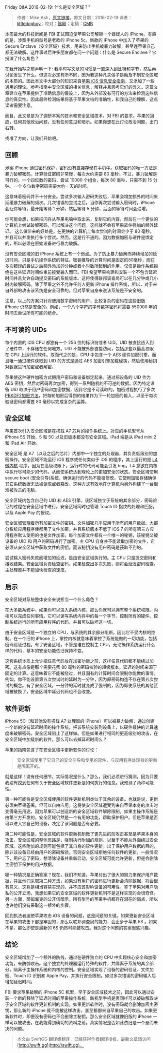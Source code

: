 Friday Q&A 2016-02-19: 什么是安全区域？"

> 作者：Mike Ash，[原文链接](https://www.mikeash.com/pyblog/friday-qa-2016-02-19-what-is-the-secure-enclave.html)，原文日期：2016-02-19
> 译者：[littledogboy](undefined)；校对：[陈刚](undefined)；定稿：[CMB](https://github.com/chenmingbiao)
  









本周最大的科技新闻是 FBI 正试图迫使苹果公司解锁一个嫌疑人的 iPhone。有趣的是，涉案手机的型号是老款的 iPhone 5c。新款的 iPhone 中加入了苹果的 Secure Enclave（安全区域）技术，用来防止手机被暴力破解，甚至连苹果自己都无法破解。这件事过后许多朋友都在问一个问题：什么是 Secure Enclave？它扮演了什么角色？

在我开始写之前声明一下: 我平时写文章的习惯是一直深入到比特和字节，然后再讨论发生了什么。但这次必定有所不同，因为我这种凡夫俗子是触及不到安全区域的本质的。因此本文中大部分的知识来自[苹果 iOS 信息安全指南](https://www.apple.com/business/docs/iOS_Security_Guide.pdf)，又添加了一些通用的理论。参考指南中安全区域的相关信息，解释并且思考它们的含义。这篇文章建立在苹果提供了准确信息的假设上，因为从外部没有可行的方法来检测这些信息的真实性。因此最终检测结果将基于苹果文档的准确性，和我自己的理解，这点读者需要注意。

而且，此文章是为了调研本案的技术和安全区域技术。对 FBI 的要求，苹果的回应，任何其他政治问题，没有任何意见和暗示。如果你想在此讨论政治问题，出门右转。

找准了方向，让我们开始吧。



## 回顾

涉案 iPhone 通过密码保护，密码没有直接存储在手机中。获取密码的唯一方法是暴力破解密码。计算验证密码非常慢，每次大约需要 80 毫秒。不过，暴力破解是可行的。一个四位数的密码，尝试 10000 个组合，每次 80 毫秒，只需不到 15 分钟。一个 6 位数字密码需要大约一天的时间。

这意味着密码并不十分安全。尝试多次输入密码失败后，苹果会增加额外的时间来延缓暴力破解的频次。几次错误的尝试之后，当你再次尝试输入密码时，iPhone 会让你等待，最开始等待 1 分钟，然后等待 5 分钟，后面的等待时间会递增。

你可能会想，如果把闪存从苹果电脑中取出来，复制它的内容，然后在一个更快的计算机上尝试破解密码，可以解决这个问题。这样就不会有苹果软件强加的额外延迟。 这么做带来的好处是，在更快的计算机上每次尝试的时间会少于 80 毫秒，并且可以并发执行多个尝试。然而，这是行不通的。因为数据加密与硬件是绑定的，所以必须在原始设备进行暴力破解。

没有安全区域的旧 iPhone 系统上有一个弱点。为了防止暴力破解而持续增加的延迟时间，只是手机操作系统的特征。密钥推导的计算时间是固定的80毫秒，而在多次错误的尝试之后额外添加的分钟或者小时数所起到的作用，仅仅是操作系统拒绝在这些延迟时间结束前接受输入而已。FBI 希望苹果构建和安装一个不包含延迟时间并且允许自动提交密码的系统版本。这将使得联邦调查局可以在几分钟或几小时内破解密码。除了苹果之外不允许任何人更新 iPhone 操作系统，所以，对于来自外部的攻击该系统是安全可靠的，但对苹果自身来说该系统是不安全的。

注意，以上的方案只针对使用数字密码的用户，比较复杂的密码在这些旧版 iPhone 仍然是安全的。例如，一个八个字符的字母数字密码将需要 550000 年的时间去尝试所有可能的组合。

## 不可读的 UIDs

每个内置的 iOS CPU 都独有一个 256 位的标识符或者 UID。UID 被直接嵌入到了硬件中，不存储在任何地方。UID 不能被外部直接访问，包括那些以最高权限在 CPU 上运行的软件。取而代之的是，CPU 中包含一个 AES 硬件加密引擎，而且唯一通过硬件获取到 UID 的方式是通过 AES 加密引擎加载秘钥，然后使用秘钥对数据进行加密或者解密。

苹果使这种硬件加密方式把用户密码和设备绑定起来。通过把设备的 UID 作为 AES 密钥，然后对密码再次加密，得到一系列随机的不可逆的数据。因为特定设备 UID 取决于用户密码和加密数据，因此它是不可读取的。加密过程执行了多次 [PBKDF2加密方法](https://en.wikipedia.org/wiki/PBKDF2)，把每轮加密后得到的结果作为下一轮加密的输入，以至于每次验证密码都需要 80 毫秒以完成复杂的运算。

## 安全区域

苹果首次引入安全区域是在搭载 A7 芯片的操作系统上。对应的手机型号从 iPhone 5S 开始，5 和 5C 以及旧版本都没有安全区域。iPad 端是从 iPad mini 2 和 iPad Air 开始。

安全区域 是 A7（以及之后的芯片）内部中一个独立的处理器，其负责低级别的加密操作。安全区域不能运行 iOS 程序或任何类似于 iOS 的程序，其上运行的是 [L4微内核](https://en.wikipedia.org/wiki/L4_microkernel_family) 程序。因为在高级权限下，运行时的代码可能会引发 bug，L4 意欲在内核中执行尽可能少的代码，从而使系统达到理论上的更加安全的状态。安全区域使用 secure boot (安全引导)系统，确保运行的代码不能被修改，它使用加密存储确保其它系统数据无法被读取或者篡改。这种方式有效地在计算机内另外构建了一台很难被攻击的电脑。

安全区域内包含自己的 UID 和 AES 引擎。该区域独立于系统的其余部分，密码验证的过程在安全区域中进行。安全区域同时也管理 Touch ID 指纹的处理和匹配，以及 Apple Pay 的授权。

安全区域管理着所有加密文件的密钥。文件加密几乎应用于所有的用户数据。大部分系统应用程序使都用了文件加密，并且系统版本不低于 iOS 7 的所有第三方应用程序默认使用的也是文件加密。每个加密文件都有一个唯一的秘钥，该秘钥又被设备的 UID 和 用户的密码进行了加密。主 CPU 自身并不能读取加密的文件，它必须从安全区域中获取文件的密钥，而该秘钥没有用户密码是获取不到的。

尝试输入密码失败而增加的延迟，是由安全区域执行的。主 CPU 只是提交密码和接收结果。安全区域负责检查密码，如果检查出多次失败，则将会延迟密码检查。主处理器并不能加快检查的速度。

## 启示

安全区域对系统整体安全来说担当一个什么角色？

在大多数系统中，如果你可以进入系统内核，那么你就可以拥有整个系统权限。内核可以完成任何事情。它可以读写系统内存中的每一个字节、控制所有的硬件、控制系统运行的所有应用程序的代码，并且可以破坏这一切。

由于安全区域是一个独立的 CPU，与系统的其余部分阻断，因此它不受内核的控制。在一个旧的 iPhone 上，掌控内核就意味着掌控了系统能做的一切功能，包括密码验证过程。有了安全区域，不管是谁在控制主 CPU，无论操作系统运行什么样的代码，基本的安全功能依旧保持不变。

这套系统本质上允许把任意代码放在加密功能之前，这样任意代码都不能绕过加密。这有点像是那个需要花费 80 毫秒的密码校验的超级版本。延迟的时间来源于固定的计算。这意味着它不能被绕过，并且固有的计算时间会限制你能做的事情。例如，你不能设置第五次尝试时的延时为一分钟，因为原密码构造不存在第五次尝试的概念。有了安全区域，一分钟的延时就变成了强制的，因为即使系统的其他区域被破换了，安全区域中延迟代码也不会改变。

## 软件更新

iPhone 5C（和其他没有搭载 A7 处理器的 iPhone）可以被暴力破解，通过创建一个新的没有延迟时间的操作系统，把该系统安装到设备上，以硬件最快的计算速度来破解密码。安全区域阻止了这样做。但是如果进行相同的更高级别的攻击，在安全区域中加载新的软件，那么可以去掉延迟时间么？

苹果的指南包含了在安全区域中更新软件的讨论：

> 安全区域使用了它自己的安全引导和专用的软件，与应用程序处理器的更新是隔离开的。

就是这样！没有任何细节。实际情况是什么？那么，我们必须进行猜测，因为只要我没有挖到任何有关于安全区域软件更新是如何执行的信息。我预测了两种可能性。

第一种可能性是安全区域使用的软件更新机制类似于其余的设备。也就是说，更新必须由苹果签署，但可以自由应用。这将使安全区域遭受到来自苹果本身的攻击时变得毫无用途，因为苹果可以创造新的安全区域软件解除限制。如果主操作系统是由第三方开发的，安全区域仍然是一个有用的功能，帮助保护用户。但是苹果是否可以进入它自己的设备，决定了该问题是否有必要。

第二种可能性是，安全区域的软件更新机制做了更先进的防攻击甚至是苹果本身的攻击。安全区域的整体思路是，强制执行附加的规则，以至于不能从外面绕过安全区域。这些附加的规则可能包括了其自身的软件更新。出于保护用户数据的目的，除非该设备已经由用户的密码解锁，否则安全区域拒绝任何软件的更新。一般情况下，用户忘了密码，想清除设备并重新启动，安全区域可能允许更新，但是会删除主密钥下保护的用户数据。

哪一种情况是正确答案？现在，我们不知道。苹果付出了很大的努力来保护用户数据，并且他们采取第二种方法，如果没有用户的密码进行更新会清除数据，将会很有意义。这将是相当容易实现的，并不应该影响设备的可用性。鉴于苹果对用户隐私的公开立场，我想如果它的安全区域的软件更新机制不是这样实现的会很奇怪。另一方面，蒂姆库克的公开信暗示，所有型号的苹果手机都存在潜在的弱点，所以也许他们没有采取这一额外的步骤。

回到执法者迫使苹果攻击 iOS 设备的问题，这是问题的关键。如果更新安全区域在苹果的攻击下都是牢固的，那么以联邦调查局的能力，会止步于苹果 5S 。如果不是，那么即使是最新的 6S 仍然可能被攻击。我对这个问题的答案很感兴趣。

## 结论

安全区域增加了一个额外的防线，通过在硬件独立的 CPU 中实现核心安全和加密功能，来防御攻击。这个独立的处理器运行特殊的软件，并隔离于系统的其余部分，隔离于主操作系统和内核的控制。安全区域实现了设备的密码验证、文件加密、Touch ID 识别和  Apple Pay，并执行安全限制，如过多次错误的密码输入后增加延迟时间。

FBI 要求苹果破解的 iPhone 5C 机型，早于安全区域技术之前，因此可以通过安装一个新的移除了延迟时间的苹果操作系统。新机型手机是否同样可以被破解取决于安全区域的软件更新机制的实现。如果更新软件时，没有密码就会删除加密主密钥，那么新的 iPhone 就不能被这样攻击，甚至抵御来自苹果自己的攻击。如果更新软件时，即便没有密码也不会删除主秘钥，那么安全区域就像旧版的 iPhone 一样可以被攻击。在我能得到确切的资料之前，真实情况是否如此依旧是一个悬而未决的问题。


> 本文由 SwiftGG 翻译组翻译，已经获得作者翻译授权，最新文章请访问 [http://swift.gg](http://swift.gg)。